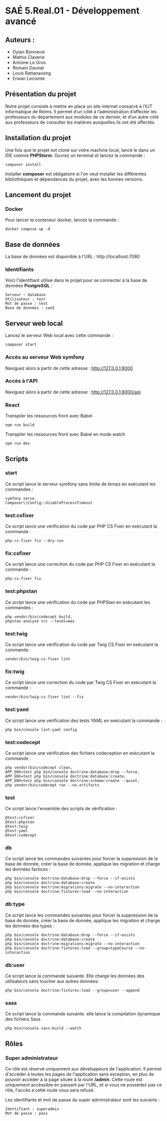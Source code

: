 # SAÉ 5.Real.01 - Développement avancé

## Auteurs : 
- Dylan Bonnevie
- Mathis Claverie
- Antoine Le Gros
- Romain Daunat
- Louis Rattanavong
- Erwan Lecomte

## Présentation du projet

Notre projet consiste à mettre en place un site internet consacré à l’IUT informatique de Reims.
Il permet d’un côté à l’administration d’affecter les professeurs du département aux modules de ce dernier, et d’un autre côté aux professeurs de consulter les matières auxquelles ils ont été affectés.

## Installation du projet

Une fois que le projet est cloné sur votre machine local, lancé le dans un IDE comme __PHPStorm__.
Ouvrez un terminal et lancez la commande :
```shell
composer install
```
Installer __composer__ est obligatoire si l'on veut installer les différentes bibliothèques et dépendances du projet, avec les bonnes versions.

## Lancement du projet
### Docker
Pour lancer le conteneur docker, lancez la commande :
```shell
docker compose up -d
```

## Base de données

La base de données est disponible à l'URL : http://localhost:7080

### Identifiants
Voici l'identifiant utilisé dans le projet pour se connecter à la base de données __PostgreSQL__ :
```
Serveur : database
Utilisateur : test
Mot de passe : test
Base de données : sae5
```

## Serveur web local

Lancez le serveur Web local avec cette commande :
```shell
composer start
```
### Accès au serveur Web symfony

Naviguez alors à partir de cette adresse : <http://127.0.0.1:8000>

### Accès à l'API

Naviguez alors à partir de cette adresse : <http://127.0.0.1:8000/api>

### React
Transpiler les ressources front avec Babel
```shell
npm run build
```

Transpiler les ressources front avec Babel en mode watch
```shell
npm run dev
```

## Scripts
### start
Ce script lance le serveur symfony sans limite de temps en exécutant les commandes :
```shell
symfony serve
Composer\\Config::disableProcessTimeout
```
### test:csfixer
Ce script lance une vérification du code par PHP CS Fixer en exécutant la commande :
```shell
php-cs-fixer fix --dry-run
```
### fix:csfixer
Ce script lance une correction du code par PHP CS Fixer en exécutant la commande :
```shell
php-cs-fixer fix
```
### test:phpstan
Ce script lance une vérification du code par PHPStan en exécutant les commandes :
```shell
php vendor/bin/codecept build,
phpstan analyse src --level=max
```
### test:twig
Ce script lance une vérification du code par Twig CS Fixer en exécutant la commande :
```shell
vendor/bin/twig-cs-fixer lint
```
### fix:twig
Ce script lance une correction du code par Twig CS Fixer en exécutant la commande :
```shell
vendor/bin/twig-cs-fixer lint --fix
```
### test:yaml
Ce script lance une vérification des tests YAML en exécutant la commande :
```shell
php bin/console lint:yaml config
```

### test:codecept
Ce script lance une vérification des fichiers codeception en exécutant la commande :
```shell
php vendor/bin/codecept clean,
APP_ENV=test php bin/console doctrine:database:drop --force,
APP_ENV=test php bin/console doctrine:database:create,
APP_ENV=test php bin/console doctrine:schema:create --quiet,
php vendor/bin/codecept run --no-artifacts
```

### test
Ce script lance l'ensemble des scripts de vérification :
```shell
@test:csfixer
@test:phpstan
@test:twig
@test:yaml
@test:codecept
```
### db
Ce script lance les commandes suivantes pour forcer la suppression de la base de donnée, créer la base de donnée, applique les migration et charge les données factices :
```shell
php bin/console doctrine:database:drop --force --if-exists
php bin/console doctrine:database:create
php bin/console doctrine:migrations:migrate --no-interaction
php bin/console doctrine:fixtures:load --no-interaction
```

### db:type
Ce script lance les commandes suivantes pour forcer la suppression de la base de donnée, créer la base de donnée, applique les migration et charge les données des types :
```shell
php bin/console doctrine:database:drop --force --if-exists
php bin/console doctrine:database:create
php bin/console doctrine:migrations:migrate --no-interaction
php bin/console doctrine:fixtures:load --group=typeCourse --no-interaction
```

### db:user
Ce script lance la commande suivante. Elle charge les données des utilisateurs sans toucher aux autres données:
```shell
php bin/console doctrine:fixtures:load --group=user --append
```

### sass
Ce script lance la commande suivante.  elle lance la compilation dynamique des fichiers Sass
```shell
php bin/console sass:build --watch
```

## Rôles
### Super administrateur
Ce rôle est réservé uniquement aux développeurs de l'application. Il permet d'accèder à toutes les pages de l'application
sans exception, en plus de pouvoir accéder à la page située à la route __/admin__. Cette route est uniquement accèssible
en passant par l'URL, et si vous ne possèdez pas ce rôle, l'accès a cette route vous sera refusé.

Les identifiants et mot de passe du super administrateur sont les suivants :
```
Identifiant : superadmin
Mot de passe : pass
```
